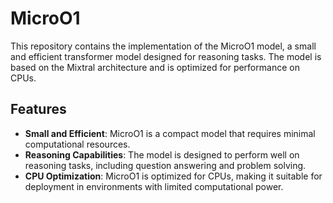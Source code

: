 # MicroO1

This repository contains the implementation of the MicroO1 model, a small and efficient transformer model designed for reasoning tasks. The model is based on the Mixtral architecture and is optimized for performance on CPUs.

## Features

- **Small and Efficient**: MicroO1 is a compact model that requires minimal computational resources.
- **Reasoning Capabilities**: The model is designed to perform well on reasoning tasks, including question answering and problem solving.
- **CPU Optimization**: MicroO1 is optimized for CPUs, making it suitable for deployment in environments with limited computational power.
